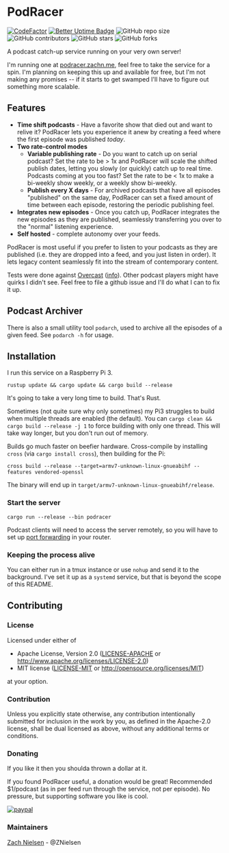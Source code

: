 # PodRacer

[![CodeFactor](https://www.codefactor.io/repository/github/znielsen/podracer/badge)](https://www.codefactor.io/repository/github/znielsen/podracer)
[![Better Uptime Badge](https://betteruptime.com/status-badges/v1/monitor/6cu8.svg)](https://betteruptime.com/?utm_source=status_badge)
![GitHub repo size](https://img.shields.io/github/repo-size/znielsen/podracer)
![GitHub contributors](https://img.shields.io/github/contributors/znielsen/podracer)
![GitHub stars](https://img.shields.io/github/stars/znielsen/podracer?style=social)
![GitHub forks](https://img.shields.io/github/forks/znielsen/podracer?style=social)


A podcast catch-up service running on your very own server!

I'm running one at [podracer.zachn.me](http://podracer.zachn.me), feel free to take the service for a spin. I'm planning on keeping this up and available for free, but I'm not making any promises -- if it starts to get swamped I'll have to figure out something more scalable.

## Features
- **Time shift podcasts** - Have a favorite show that died out and want to relive it? PodRacer lets you experience it anew by creating a feed where the first episode was published _today_.
- **Two rate-control modes**
  - **Variable publishing rate** - Do you want to catch up on serial podcast? Set the rate to be > 1x and PodRacer will scale the shifted publish dates, letting you slowly (or quickly) catch up to real time. Podcasts coming at you too fast? Set the rate to be < 1x to make a bi-weekly show weekly, or a weekly show bi-weekly.
  - **Publish every X days** - For archived podcasts that have all episodes "published" on the same day, PodRacer can set a fixed amount of time between each episode, restoring the periodic publishing feel.
- **Integrates new episodes** - Once you catch up, PodRacer integrates the new episodes as they are published, seamlessly transferring you over to the "normal" listening experience.
- **Self hosted** - complete autonomy over your feeds.

PodRacer is most useful if you prefer to listen to your podcasts as they are published (i.e. they are dropped into a feed, and you just listen in order). It lets legacy content seamlessly fit into the stream of contemporary content.

Tests were done against [Overcast](https://apps.apple.com/us/app/overcast/id888422857) ([info](https://overcast.fm/podcasterinfo)). Other podcast players might have quirks I didn't see. Feel free to file a github issue and I'll do what I can to fix it up.

## Podcast Archiver
There is also a small utility tool `podarch`, used to archive all the episodes of a given feed. See `podarch -h` for usage.

## Installation

I run this service on a Raspberry Pi 3.

```
rustup update && cargo update && cargo build --release
```
It's going to take a very long time to build. That's Rust.

Sometimes (not quite sure why only sometimes) my Pi3 struggles to build when multiple threads are enabled (the default). You can `cargo clean && cargo build --release -j 1` to force building with only one thread. This will take way longer, but you don't run out of memory.

Builds go much faster on beefier hardware. Cross-compile by installing `cross` (via `cargo install cross`), then building for the Pi:
```
cross build --release --target=armv7-unknown-linux-gnueabihf --features vendored-openssl
```
The binary will end up in `target/armv7-unknown-linux-gnueabihf/release`.

### Start the server
```
cargo run --release --bin podracer
```

Podcast clients will need to access the server remotely, so you will have to set up [port forwarding](https://www.howtogeek.com/66214/how-to-forward-ports-on-your-router/) in your router.

### Keeping the process alive
You can either run in a tmux instance or use `nohup` and send it to the background. I've set it up as a `systemd` service, but that is beyond the scope of this README.

## Contributing

### License

Licensed under either of
 * Apache License, Version 2.0 ([LICENSE-APACHE](LICENSE-APACHE) or http://www.apache.org/licenses/LICENSE-2.0)
 * MIT license ([LICENSE-MIT](LICENSE-MIT) or http://opensource.org/licenses/MIT)

at your option.

### Contribution

Unless you explicitly state otherwise, any contribution intentionally submitted
for inclusion in the work by you, as defined in the Apache-2.0 license, shall be dual licensed as above, without any
additional terms or conditions.

### Donating
If you like it then you shoulda thrown a dollar at it.

If you found PodRacer useful, a donation would be great! Recommended $1/podcast (as in per feed run through the service, not per episode). No pressure, but supporting software you like is cool.

[![paypal](https://www.paypalobjects.com/en_US/i/btn/btn_donate_SM.gif)](https://www.paypal.com/cgi-bin/webscr?cmd=_donations&business=Y8HPAAJZTVT8E&currency_code=USD)



### Maintainers
[Zach Nielsen](https://github.com/ZNielsen) - @ZNielsen
